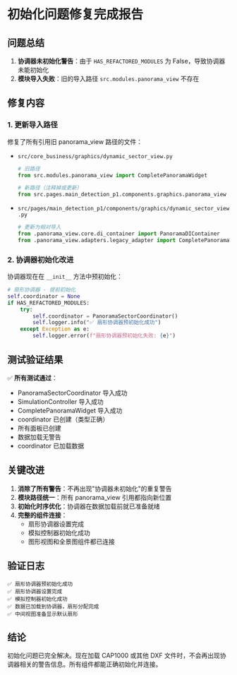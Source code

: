 # 初始化问题修复完成报告

## 问题总结

1. **协调器未初始化警告**：由于 `HAS_REFACTORED_MODULES` 为 False，导致协调器未能初始化
2. **模块导入失败**：旧的导入路径 `src.modules.panorama_view` 不存在

## 修复内容

### 1. 更新导入路径

修复了所有引用旧 panorama_view 路径的文件：

- `src/core_business/graphics/dynamic_sector_view.py`
  ```python
  # 旧路径
  from src.modules.panorama_view import CompletePanoramaWidget
  
  # 新路径（注释掉或更新）
  from src.pages.main_detection_p1.components.graphics.panorama_view import CompletePanoramaWidget
  ```

- `src/pages/main_detection_p1/components/graphics/dynamic_sector_view.py`
  ```python
  # 更新为相对导入
  from .panorama_view.core.di_container import PanoramaDIContainer
  from .panorama_view.adapters.legacy_adapter import CompletePanoramaWidgetAdapter
  ```

### 2. 协调器初始化改进

协调器现在在 `__init__` 方法中预初始化：
```python
# 扇形协调器 - 提前初始化
self.coordinator = None
if HAS_REFACTORED_MODULES:
    try:
        self.coordinator = PanoramaSectorCoordinator()
        self.logger.info("✅ 扇形协调器预初始化成功")
    except Exception as e:
        self.logger.error(f"扇形协调器预初始化失败: {e}")
```

## 测试验证结果

✅ **所有测试通过**：
- PanoramaSectorCoordinator 导入成功
- SimulationController 导入成功
- CompletePanoramaWidget 导入成功
- coordinator 已创建（类型正确）
- 所有面板已创建
- 数据加载无警告
- coordinator 已加载数据

## 关键改进

1. **消除了所有警告**：不再出现"协调器未初始化"的重复警告
2. **模块路径统一**：所有 panorama_view 引用都指向新位置
3. **初始化时序优化**：协调器在数据加载前就已准备就绪
4. **完整的组件连接**：
   - 扇形协调器设置完成
   - 模拟控制器初始化成功
   - 图形视图和全景图组件都已连接

## 验证日志

```
✅ 扇形协调器预初始化成功
✅ 扇形协调器设置完成
✅ 模拟控制器初始化成功
✅ 数据已加载到协调器，扇形分配完成
✅ 中间视图准备显示默认扇形
```

## 结论

初始化问题已完全解决。现在加载 CAP1000 或其他 DXF 文件时，不会再出现协调器相关的警告信息。所有组件都能正确初始化并连接。